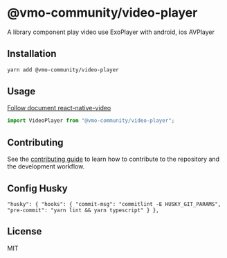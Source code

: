 # @vmo-community/video-player

A library component play video use ExoPlayer with android, ios AVPlayer

## Installation

```sh
yarn add @vmo-community/video-player
```

## Usage
[Follow document react-native-video](https://github.com/react-native-community/react-native-video)
```js
import VideoPlayer from "@vmo-community/video-player";

```

## Contributing

See the [contributing guide](CONTRIBUTING.md) to learn how to contribute to the repository and the development workflow.

## Config Husky
`
"husky": {
  "hooks": {
    "commit-msg": "commitlint -E HUSKY_GIT_PARAMS",
    "pre-commit": "yarn lint && yarn typescript"
  }
},
`

## License

MIT
